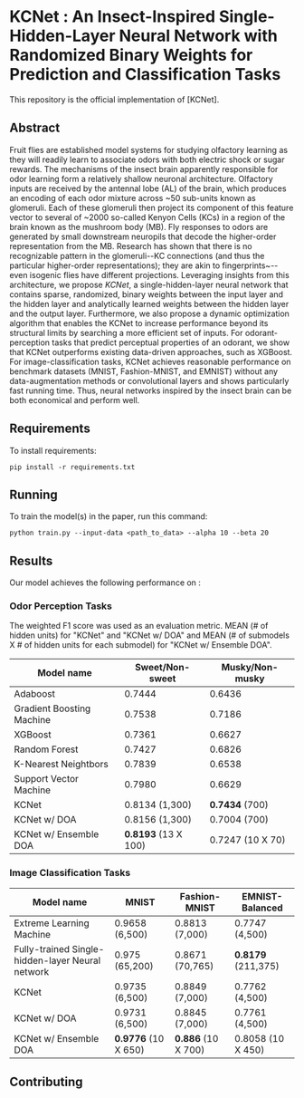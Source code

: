 # KCNet : An Insect-Inspired Single-Hidden-Layer Neural Network with Randomized Binary Weights for Prediction and Classification Tasks

This repository is the official implementation of [KCNet].

## Abstract

Fruit flies are established model systems for studying olfactory learning as they will readily learn to associate odors
with both electric shock or sugar rewards. The mechanisms of the insect brain apparently responsible for odor learning
form a relatively shallow neuronal architecture. Olfactory inputs are received by the antennal lobe (AL) of the brain,
which produces an encoding of each odor mixture across ~50 sub-units known as glomeruli. Each of these glomeruli then
project its component of this feature vector to several of ~2000 so-called Kenyon Cells (KCs) in a region of the brain
known as the mushroom body (MB). Fly responses to odors are generated by small downstream neuropils that decode the
higher-order representation from the MB. Research has shown that there is no recognizable pattern in the glomeruli--KC
connections (and thus the particular higher-order representations); they are akin to fingerprints~-- even isogenic flies
have different projections. Leveraging insights from this architecture, we propose _KCNet_, a single-hidden-layer neural
network that contains sparse, randomized, binary weights between the input layer and the hidden layer and analytically
learned weights between the hidden layer and the output layer. Furthermore, we also propose a dynamic optimization
algorithm that enables the KCNet to increase performance beyond its structural limits by searching a more efficient set
of inputs. For odorant-perception tasks that predict perceptual properties of an odorant, we show that KCNet outperforms
existing data-driven approaches, such as XGBoost. For image-classification tasks, KCNet achieves reasonable performance
on benchmark datasets (MNIST, Fashion-MNIST, and EMNIST) without any data-augmentation methods or convolutional layers
and shows particularly fast running time. Thus, neural networks inspired by the insect brain can be both economical and
perform well.

## Requirements

To install requirements:

```setup
pip install -r requirements.txt
```

## Running

To train the model(s) in the paper, run this command:

```train
python train.py --input-data <path_to_data> --alpha 10 --beta 20
```

## Results

Our model achieves the following performance on :

### Odor Perception Tasks

The weighted F1 score was used as an evaluation metric. MEAN (# of hidden units) for "KCNet" and "KCNet w/ DOA" and
MEAN (# of submodels X # of hidden units for each submodel) for "KCNet w/ Ensemble DOA".

| Model name                | Sweet/Non-sweet   | Musky/Non-musky   |
| --------------------------|----------------   | --------------    |
| Adaboost                  |0.7444             |0.6436             |
| Gradient Boosting Machine |0.7538             |0.7186             |
| XGBoost                   |0.7361             |0.6627             |
| Random Forest             |0.7427             |0.6826             |
| K-Nearest Neightbors      |0.7839             |0.6538             |
| Support Vector Machine    |0.7980             |0.6629             |
| KCNet                     |0.8134 (1,300)     |**0.7434** (700)       |
| KCNet w/ DOA              |0.8156 (1,300)     |0.7004 (700)       |
| KCNet w/ Ensemble DOA     |**0.8193** (13 X 100)  |0.7247 (10 X 70)   |

### Image Classification Tasks

| Model name                                        | MNIST             | Fashion-MNIST     | EMNIST-Balanced       |
| --------------------------                        |----------------   | --------------    |------                 |
| Extreme Learning Machine                          |0.9658 (6,500)     |0.8813 (7,000)     |0.7747 (4,500)         |
| Fully-trained Single-hidden-layer Neural network  |0.975 (65,200)     |0.8671 (70,765)    |**0.8179** (211,375)       |
| KCNet                                             |0.9735 (6,500)     |0.8849 (7,000)     |0.7762 (4,500)         |
| KCNet w/ DOA                                      |0.9731 (6,500)     |0.8845 (7,000)     |0.7761 (4,500)         |
| KCNet w/ Ensemble DOA                             |**0.9776** (10 X 650)  |**0.886** (10 X 700)   |0.8058 (10 X 450)  |

## Contributing
